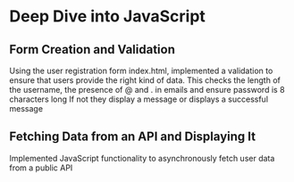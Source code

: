 # Deep Dive into JavaScript

## Form Creation and Validation

Using the user registration form index.html, implemented a validation to ensure that users provide the right kind of data.
This checks the length of the username, the presence of @ and . in emails and ensure password is 8 characters long
If not they display a message or displays a successful message

## Fetching Data from an API and Displaying It

Implemented JavaScript functionality to asynchronously fetch user data from a public API
